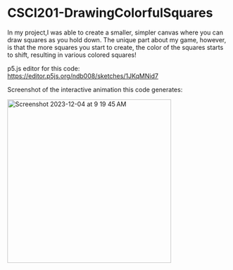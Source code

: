 # CSCI201-DrawingColorfulSquares

In my project,I was able to create a smaller, simpler canvas where you can draw squares as you hold down. The unique part about my game, however, is that the more squares you start to create, the color of the squares starts to shift, resulting in various colored squares!

p5.js editor for this code: https://editor.p5js.org/ndb008/sketches/1JKqMNid7

Screenshot of the interactive animation this code generates:

<img width="372" alt="Screenshot 2023-12-04 at 9 19 45 AM" src="https://github.com/ndb008/CSCI201-DrawingColorfulSquares/assets/152889015/e0d5dcfa-e8d0-4522-bb2b-05c1061a7b41">
